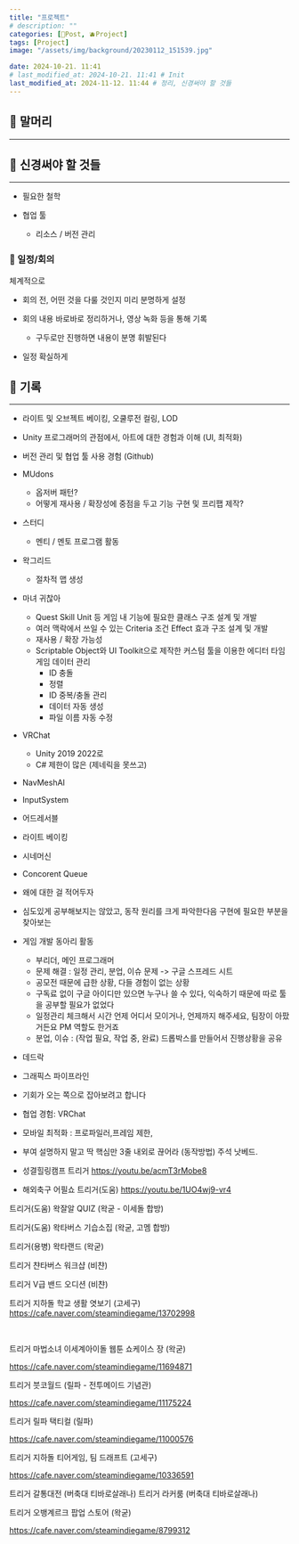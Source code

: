```yaml
---
title: "프로젝트"
# description: ""
categories: [📀Post, 🫐Project]
tags: [Project]
image: "/assets/img/background/20230112_151539.jpg"

date: 2024-10-21. 11:41
# last_modified_at: 2024-10-21. 11:41 # Init
last_modified_at: 2024-11-12. 11:44 # 정리, 신경써야 할 것들
---
```


## 📀 말머리

---

## 📀 신경써야 할 것들

---

- 필요한 철학

- 협업 툴
  - 리소스 / 버전 관리

### 🫧 일정/회의

체계적으로  

- 회의 전, 어떤 것을 다룰 것인지 미리 분명하게 설정
- 회의 내용 바로바로 정리하거나, 영상 녹화 등을 통해 기록
  - 구두로만 진행하면 내용이 분명 휘발된다

- 일정 확실하게

## 📀 기록

---

- 라이트 및 오브젝트 베이킹, 오쿨루전 컬링, LOD
- Unity 프로그래머의 관점에서, 아트에 대한 경험과 이해 (UI, 최적화)
- 버전 관리 및 협업 툴 사용 경험 (Github)

- MUdons
  - 옵저버 패턴?
  - 어떻게 재사용 / 확장성에 중점을 두고 기능 구현 및 프리팹 제작?

- 스터디
  - 멘티 / 멘토 프로그램 활동

- 왁그리드
  - 절차적 맵 생성

- 마녀 귀찮아
  - Quest Skill Unit 등 게임 내 기능에 필요한 클래스 구조 설계 및 개발
  - 여러 맥락에서 쓰일 수 있는 Criteria 조건 Effect 효과 구조 설계 및 개발
  - 재사용 / 확장 가능성
  - Scriptable Object와 UI Toolkit으로 제작한 커스텀 툴을 이용한 에디터 타임 게임 데이터 관리
    - ID 충돌
    - 정렬
    - ID 중복/충돌 관리
    - 데이터 자동 생성
    - 파일 이름 자동 수정

- VRChat
  - Unity 2019 2022로
  - C# 제한이 많은 (제네릭을 못쓰고)

- NavMeshAI
- InputSystem
- 어드레서블
- 라이트 베이킹
- 시네머신

- Concorent Queue
- 왜에 대한 걸 적어두자

- 심도있게 공부해보지는 않았고, 동작 원리를 크게 파악한다음 구현에 필요한 부분을 찾아보는

- 게임 개발 동아리 활동
  - 부리더, 메인 프로그래머
  - 문제 해결 : 일정 관리, 분업, 이슈 문제 -> 구글 스프레드 시트
  - 공모전 때문에 급한 상황, 다들 경험이 없는 상황
  - 구독료 없이 구글 아이디만 있으면 누구나 쓸 수 있다, 익숙하기 때문에 따로 툴을 공부할 필요가 없었다
  - 일정관리 체크해서 시간 언제 어디서 모이거나, 언제까지 해주세요, 팀장이 아팠거든요 PM 역할도 한거죠
  - 분업, 이슈 : (작업 필요, 작업 중, 완료) 드롭박스를 만들어서 진행상황을 공유

- 데드락
- 그래픽스 파이프라인
- 기회가 오는 쪽으로 잡아보려고 합니다

- 협업 경험: VRChat

- 모바일 최적화 : 프로파일러,프레임 제한,
- 부여 설명하지 말고 딱 핵심만 3줄 내외로 끊어라 (동작방법) 주석 낫베드.

- 성결힐링캠프 트리거
https://youtu.be/acmT3rMobe8

- 해외축구 어필쇼 트리거(도움)
https://youtu.be/1UO4wj9-vr4

트리거(도움) 왁잘알 QUIZ (왁굳 - 이세돌 합방)

트리거(도움) 왁타버스 기습소집 (왁굳, 고멤 합방)

트리거(용병) 왁타랜드 (왁굳)

트리거 챤타버스 워크샵 (비챤)

트리거 V급 밴드 오디션 (비챤)

트리거 지하돌 학교 생활 엿보기 (고세구)
https://cafe.naver.com/steamindiegame/13702998

​

트리거 마법소녀 이세계아이돌 웹툰 쇼케이스 장 (왁굳)

https://cafe.naver.com/steamindiegame/11694871

트리거 붓코월드 (릴파 - 전투메이드 기념관)

https://cafe.naver.com/steamindiegame/11175224

트리거 릴파 택티컬 (릴파)

https://cafe.naver.com/steamindiegame/11000576

트리거 지하돌 티어게임, 팀 드래프트 (고세구)

https://cafe.naver.com/steamindiegame/10336591

트리거 갈통대전 (버축대 티바로살래나)
트리거 라커룸 (버축대 티바로살래나)

트리거 오뱅계르크 팝업 스토어 (왁굳)

https://cafe.naver.com/steamindiegame/8799312
